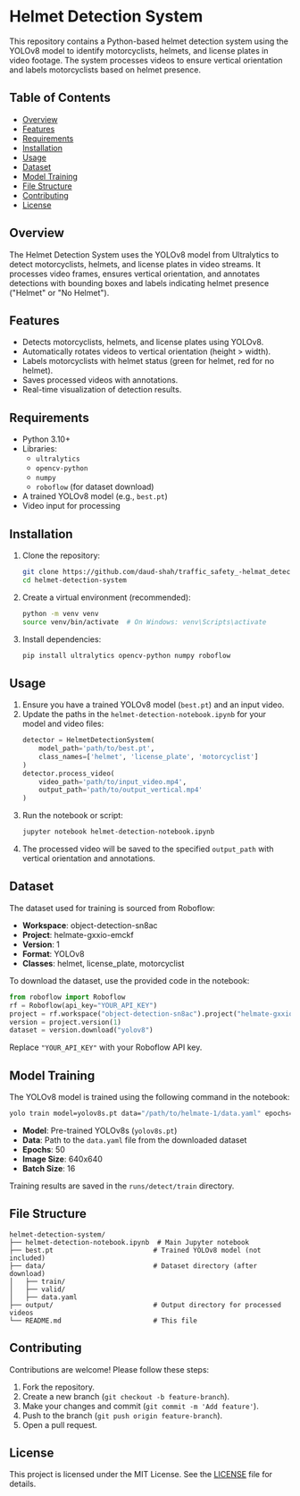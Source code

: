 # Helmet Detection System

This repository contains a Python-based helmet detection system using the YOLOv8 model to identify motorcyclists, helmets, and license plates in video footage. The system processes videos to ensure vertical orientation and labels motorcyclists based on helmet presence.

## Table of Contents
- [Overview](#overview)
- [Features](#features)
- [Requirements](#requirements)
- [Installation](#installation)
- [Usage](#usage)
- [Dataset](#dataset)
- [Model Training](#model-training)
- [File Structure](#file-structure)
- [Contributing](#contributing)
- [License](#license)

## Overview
The Helmet Detection System uses the YOLOv8 model from Ultralytics to detect motorcyclists, helmets, and license plates in video streams. It processes video frames, ensures vertical orientation, and annotates detections with bounding boxes and labels indicating helmet presence ("Helmet" or "No Helmet").

## Features
- Detects motorcyclists, helmets, and license plates using YOLOv8.
- Automatically rotates videos to vertical orientation (height > width).
- Labels motorcyclists with helmet status (green for helmet, red for no helmet).
- Saves processed videos with annotations.
- Real-time visualization of detection results.

## Requirements
- Python 3.10+
- Libraries:
  - `ultralytics`
  - `opencv-python`
  - `numpy`
  - `roboflow` (for dataset download)
- A trained YOLOv8 model (e.g., `best.pt`)
- Video input for processing

## Installation
1. Clone the repository:
   ```bash
   git clone https://github.com/daud-shah/traffic_safety_-helmat_detection-
   cd helmet-detection-system
   ```
2. Create a virtual environment (recommended):
   ```bash
   python -m venv venv
   source venv/bin/activate  # On Windows: venv\Scripts\activate
   ```
3. Install dependencies:
   ```bash
   pip install ultralytics opencv-python numpy roboflow
   ```

## Usage
1. Ensure you have a trained YOLOv8 model (`best.pt`) and an input video.
2. Update the paths in the `helmet-detection-notebook.ipynb` for your model and video files:
   ```python
   detector = HelmetDetectionSystem(
       model_path='path/to/best.pt',
       class_names=['helmet', 'license_plate', 'motorcyclist']
   )
   detector.process_video(
       video_path='path/to/input_video.mp4',
       output_path='path/to/output_vertical.mp4'
   )
   ```
3. Run the notebook or script:
   ```bash
   jupyter notebook helmet-detection-notebook.ipynb
   ```
4. The processed video will be saved to the specified `output_path` with vertical orientation and annotations.

## Dataset
The dataset used for training is sourced from Roboflow:
- **Workspace**: object-detection-sn8ac
- **Project**: helmate-gxxio-emckf
- **Version**: 1
- **Format**: YOLOv8
- **Classes**: helmet, license_plate, motorcyclist

To download the dataset, use the provided code in the notebook:
```python
from roboflow import Roboflow
rf = Roboflow(api_key="YOUR_API_KEY")
project = rf.workspace("object-detection-sn8ac").project("helmate-gxxio-emckf")
version = project.version(1)
dataset = version.download("yolov8")
```
Replace `"YOUR_API_KEY"` with your Roboflow API key.

## Model Training
The YOLOv8 model is trained using the following command in the notebook:
```bash
yolo train model=yolov8s.pt data="/path/to/helmate-1/data.yaml" epochs=50 imgsz=640 batch=16 device=0,1
```
- **Model**: Pre-trained YOLOv8s (`yolov8s.pt`)
- **Data**: Path to the `data.yaml` file from the downloaded dataset
- **Epochs**: 50
- **Image Size**: 640x640
- **Batch Size**: 16

Training results are saved in the `runs/detect/train` directory.

## File Structure
```
helmet-detection-system/
├── helmet-detection-notebook.ipynb  # Main Jupyter notebook
├── best.pt                         # Trained YOLOv8 model (not included)
├── data/                           # Dataset directory (after download)
│   ├── train/
│   ├── valid/
│   ├── data.yaml
├── output/                         # Output directory for processed videos
└── README.md                       # This file
```

## Contributing
Contributions are welcome! Please follow these steps:
1. Fork the repository.
2. Create a new branch (`git checkout -b feature-branch`).
3. Make your changes and commit (`git commit -m 'Add feature'`).
4. Push to the branch (`git push origin feature-branch`).
5. Open a pull request.

## License
This project is licensed under the MIT License. See the [LICENSE](LICENSE) file for details.
```
